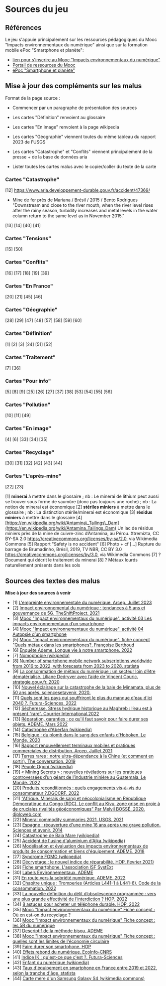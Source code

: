 # Sources du jeu
## Références
Le jeu s'appuie principalement sur les ressources pédagogiques du Mooc "Impacts environnementaux du numérique" ainsi que sur la formation mobile ePoc "Smartphone et planète":

- [lien pour s'inscrire au Mooc "Impacts environnementaux du numérique"](https://www.fun-mooc.fr/fr/cours/impacts-environnementaux-du-numerique/)
- [Portail de ressources du Mooc](https://learninglab.gitlabpages.inria.fr/mooc-impacts-num/mooc-impacts-num-ressources/index.html)
- [ePoc "Smartphone et planète"](https://epoc.inria.fr/epocs/E007MM/)

## Mise à jour des compléments sur les malus
Format de la page source :
- Commencer par un paragraphe de présentation des sources

- Les cartes "Définition" renvoient au glossaire
- Les cartes "En image" renvoient à la page wikipedia
- Les cartes "Géographie" viennent toutes du même tableau du rapport 2023 de l'USGS
- Les cartes "Catastrophe" et "Conflits" viennent principalement de la presse + de la base de données aria

- Lister toutes les cartes malus avec le copier/coller du texte de la carte


### Cartes "Catastrophe"
[12] https://www.aria.developpement-durable.gouv.fr/accident/47369/
* Mine de fer près de Mariana / Brésil / 2015 / Bento Rodrigues
"Downstream and close to the river mouth, when the river level rises after the rainy season, turbidity increases and metal levels in the water column return to the same level as in November 2015."

[13]
[14]
[40]
[41]

### Cartes "Tensions"
[15]
[50]

### Cartes "Conflits"
[16]
[17]
[18]
[19]
[39]

### Cartes "En France"
[20]
[21]
[45]
[46]

### Cartes "Géographie"
[28]
[29]
[47]
[48]
[57]
[58]
[59]
[60]

### Cartes "Définition"
[1] 
[2] 
[3]
[24]
[51]
[52]

### Cartes "Traitement"
[7]
[36]

### Cartes "Pour info"
[5]
[8]
[9]
[25]
[26]
[27]
[37]
[38]
[53]
[54]
[55]
[56]

### Cartes "Pollution"
[10]
[11]
[49]

### Cartes "En image"
[4]
[6]
[33]
[34]
[35]

### Cartes "Recyclage"
[30]
[31]
[32]
[42]
[43]
[44]

### Cartes "L'après-mine"
[22]
[23]



[1] **minerai** à mettre dans le glossaire ; nb : Le minerai de lithium peut aussi se trouver sous forme de saumûre (donc pas toujours une roche) ; nb : La notion de minerai est économique
[2] **stériles miniers** à mettre dans le glossaire ; nb : La distinction stérile/minerai est économique
[3] **résidus miniers** à mettre dans le glossaire
[4] [https://en.wikipedia.org/wiki/Antamina\_Tailings\_Dam](https://en.wikipedia.org/wiki/Antamina_Tailings_Dam) Un lac de résidus miniers près de la mine de cuivre-zinc d’Antamina, au Pérou. Xtremizta, CC BY-SA 2.0 https://creativecommons.org/licenses/by-sa/2.0, via Wikimedia Commons
[5] Rapport "Safety is no accident"
[6] Photo + cf [...] Rupture du barrage de Brumadinho, Brésil, 2019, TV NBR, CC BY 3.0 <https://creativecommons.org/licenses/by/3.0>, via Wikimedia Commons
[7] ? Document qui décrit le traitement du minerai
[8] ? Métaux lourds naturellement présents dans les sols


## Sources des textes des malus
**Mise à jour des sources à venir**

- [1] [L'empreinte environnementale du numérique. Arcep. Juillet 2023](https://www.arcep.fr/la-regulation/grands-dossiers-thematiques-transverses/lempreinte-environnementale-du-numerique.html)
- [2] [Impact environnemental du numérique : tendances à 5 ans et gouvernance de 5G. TheShiftProject. 2021](https://learninglab.gitlabpages.inria.fr/mooc-impacts-num/mooc-impacts-num-ressources/Partie1/FichesActivite/Capsule_Partie1_3Mesurer.pdf)
- [3] [Mooc "Impact environnementaux du numérique". activité 03 Les impacts environnementaux d’un smartphone](https://learninglab.gitlabpages.inria.fr/mooc-impacts-num/mooc-impacts-num-ressources/Partie2/Activites/Capsule_Partie2_2_Comprendre/story.html)
- [4] [Mooc "Impact environnementaux du numérique". activité 04 Autopsie d’un smartphone](https://learninglab.gitlabpages.inria.fr/mooc-impacts-num/mooc-impacts-num-ressources/Partie2/Activites/Capsule_Partie2_3_Mesurer2/story.html)
- [5] [Mooc "Impact environnementaux du numérique". fiche concept "Quels métaux dans les smartphones?, Françoise Berthoud](https://learninglab.gitlabpages.inria.fr/mooc-impacts-num/mooc-impacts-num-ressources/Partie2/FichesConcept/FC2.3.1-QuelsMinerauxPourUnSmartphone-MoocImpactNum.html)
- [6] [Enquête Ademe. Longue vie à notre smartphone. 2022](https://librairie.ademe.fr/consommer-autrement/5782-longue-vie-a-notre-smartphone--9791029718830.html)
- [7] [Nomophobie (wikipedia)](https://fr.wikipedia.org/wiki/Nomophobie)
- [8] [Number of smartphone mobile network subscriptions worldwide from 2016 to 2022, with forecasts from 2023 to 2028. statista](https://www.statista.com/statistics/330695/number-of-smartphone-users-worldwide/)
- [9] [La consommation de métaux du numérique : un secteur loin d’être dématérialisé. Liliane Dedryver avec l’aide de Vincent Couric. strategie.gouv.fr. 2020](https://www.strategie.gouv.fr/sites/strategie.gouv.fr/files/atoms/files/fs-2020-dt-consommation-metaux-du-numerique-juin.pdf)
- [10] [Nouvel éclairage sur la catastrophe de la baie de Minamata, plus de 50 ans après. sciencesetavenir. 2020.](https://www.sciencesetavenir.fr/nature-environnement/pollution/nouvel-eclairage-sur-la-catastrophe-de-la-baie-de-minamata-plus-de-50-ans-apres_141768)
- [11] [Quels sont les pays qui souffriront le plus du manque d'eau d'ici 2040 ?. Futura-Sciences. 2022](https://www.futura-sciences.com/planete/actualites/rechauffement-climatique-sont-pays-souffriront-plus-manque-eau-ici-2040-101814)
- [12] [Sécheresse. Stress hydrique historique au Maghreb : l’eau est à présent “rare”. Courrier International.2022 ](https://www.courrierinternational.com/article/secheresse-stress-hydrique-historique-au-maghreb-l-eau-est-a-present-rare)
- [13] [Réparation, garanties : ce qu'il faut savoir pour faire durer ses objets. ADEME. Mars 2022](https://librairie.ademe.fr/consommer-autrement/5391-reparation-garanties-ce-qu-il-faut-savoir-pour-faire-durer-ses-objets.html)
- [14] [Catastrophe d'Aberfan (wikipedia)](https://fr.wikipedia.org/wiki/Catastrophe_d%27Aberfan)
- [15] [Belgique : du plomb dans le sang des enfants d’Hoboken. Le Monde, 2020](https://www.lemonde.fr/planete/article/2020/09/24/belgique-du-plomb-dans-le-sang-des-enfants-d-hoboken_6053489_3244.html)
- [16] [Rapport renouvellement terminaux mobiles et pratiques commerciales de distribution. Arcep. Juillet 2021](https://www.arcep.fr/uploads/tx_gspublication/rapport-renouvellement-terminaux-mobiles-pratiques-commerciales-distribution-juillet2021.pdf)
- [17] [Terres rares : notre ultra-dépendance à la Chine (et comment en sortir). The conversation. 2019](https://theconversation.com/terres-rares-notre-ultra-dependance-a-la-chine-et-comment-en-sortir-125855)
- [18] [Peuple Ogoni (wikipedia)](https://fr.wikipedia.org/wiki/Ogoni_(peuple))
- [19] [« Mining Secrets » : nouvelles révélations sur les pratiques controversées d’un géant de l’industrie minière au Guatemala. Le Monde. 2022](https://www.lemonde.fr/international/article/2022/03/06/mining-secrets-nouvelles-revelations-sur-les-pratiques-controversees-d-un-geant-de-l-industrie-miniere-au-guatemala_6116375_3210.html)
- [20] [Produits reconditionnés : quels engagements vis-à-vis du consommateur ?.DGCCRF. 2022](https://www.economie.gouv.fr/dgccrf/produits-reconditionnes-quels-engagements-vis-vis-du-consommateur)
- [21] [“Afrique. Minerais de sang et néocolonialisme en République Démocratique du Congo (RDC). Le conflit au Kivu, zone grise en proie à de cruciales rivalités géoéconomiques” Par Melvil BOSSE. 2020. diploweb.com](https://www.diploweb.com/Afrique-Minerais-de-sang-et-neocolonialisme-en-Republique-Democratique-du-Congo-RDC.html)
- [22] [Mineral commodity summaries 2021. USGS. 2021](https://pubs.usgs.gov/periodicals/mcs2021/mcs2021.pdf)
- [23] [Espagne : réouverture d'une mine 16 ans après une grave pollution. Sciences et avenir. 2014](https://www.sciencesetavenir.fr/nature-environnement/espagne-reouverture-d-une-mine-16-ans-apres-une-grave-pollution_13486)
- [24] [Catastrophe de Baia Mare (wikipedia)](https://fr.wikipedia.org/wiki/Catastrophe_de_Baia_Mare )
- [25] [Accident de l'usine d'aluminium d'Ajka (wikipedia)](https://fr.wikipedia.org/wiki/Accident_de_l%27usine_d%27aluminium_d%27Ajka)
- [26] [Modélisation et évaluation des impacts environnementaux de produits de consommation et biens d'équipement. ADEME. 2018](https://librairie.ademe.fr/consommer-autrement/1189-modelisation-et-evaluation-des-impacts-environnementaux-de-produits-de-consommation-et-biens-d-equipement.html)
- [27] [Syndrome FOMO (wikipedia)](https://fr.wikipedia.org/wiki/Syndrome_FOMO)
- [28] [Décryptage : le nouvel indice de réparabilité. HOP. Fevrier 2021)](https://www.halteobsolescence.org/decryptage-le-nouvel-indice-de-reparabilite/)
- [29] [Fiche smartphone. L'association ISF SystExt](https://www.systext.org/sites/all/animationreveal/mtxsmp/#/2)
- [30] [Labels Environnementaux. ADEME](https://agirpourlatransition.ademe.fr/particuliers/labels-environnementaux#labelsrow-3)
- [31] [En route vers la sobriété numérique. ADEME. 2022](https://librairie.ademe.fr/consommer-autrement/5086-en-route-vers-la-sobriete-numerique-9791029718755.html)
- [32] [Chapitre unique : Tromperies (Articles L441-1 à L441-6). Code de la consommation. 2022](https://www.legifrance.gouv.fr/codes/article_lc/LEGIARTI000032225325/)
- [33] [La nouvelle définition du délit d’obsolescence programmée : vers une plus grande effectivité de l’interdiction ? HOP. 2022](https://www.halteobsolescence.org/la-nouvelle-definition-du-delit-dobsolescence-programmee-vers-une-plus-grande-effectivite-de-linterdiction/)
- [34] [8 astuces pour acheter un téléphone durable. HOP. 2022](https://www.produitsdurables.fr/8-astuces-pour-acheter-un-telephone-durable/)
- [35] [Mooc "Impact environnementaux du numérique" Fiche concept : Où en est-on du recyclage ?](https://learninglab.gitlabpages.inria.fr/mooc-impacts-num/mooc-impacts-num-ressources/Partie2/FichesConcept/FC2.3.3-Recyclage-MoocImpactNum.html)
- [36] [Mooc "Impact environnementaux du numérique" Fiche concept : les 5R du numérique](https://learninglab.gitlabpages.inria.fr/mooc-impacts-num/mooc-impacts-num-ressources/Partie2/FichesConcept/FC2.4.1-Les5R.html)
- [37] [Descriptif de la méthode bisou. ADEME](https://optigede.ademe.fr/sites/default/files/descriptif-detaille-methode-bisou.pdf)
- [38] [Mooc "Impact environnementaux du numérique" Fiche concept : quelles sont les limites de l'économie circulaire](https://learninglab.gitlabpages.inria.fr/mooc-impacts-num/mooc-impacts-num-ressources/Partie2/FichesConcept/FC2.4.3-EconomieCirculaire-MoocImpactNum.html)
- [39] [Faire durer son smartphone. HOP](https://www.produitsdurables.fr/faire-durer-son-smartphone/)
- [40] [Effets rebond du numérique. EcoInfo-CNRS](https://ecoinfo.cnrs.fr/thematiques/consequences-du-numerique/effets-rebond-du-numerique/)
- [41] [Indice IK : qu'est-ce que c'est ?. Futura-Sciences](https://www.futura-sciences.com/maison/definitions/maison-indice-ik-10725/)
- [42] [Enfant du numérique (wikipedia)](https://fr.wikipedia.org/wiki/Enfant_du_numérique)
- [43] [Taux d'équipement en smartphone en France entre 2019 et 2022, selon la tranche d'âge, statista](https://fr.statista.com/statistiques/505110/taux-de-penetration-du-smartphone-par-age-france/)
- [44] [Carte mère d'un Samsung Galaxy S4 (wikimedia commons)](https://commons.wikimedia.org/wiki/File:Samsung_Galaxy_S4_I9505_mainboard.jpg)

